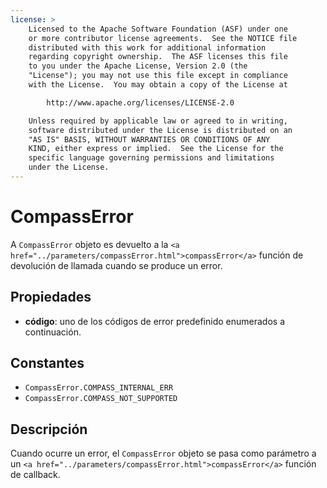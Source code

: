 ```yaml
---
license: >
    Licensed to the Apache Software Foundation (ASF) under one
    or more contributor license agreements.  See the NOTICE file
    distributed with this work for additional information
    regarding copyright ownership.  The ASF licenses this file
    to you under the Apache License, Version 2.0 (the
    "License"); you may not use this file except in compliance
    with the License.  You may obtain a copy of the License at

        http://www.apache.org/licenses/LICENSE-2.0

    Unless required by applicable law or agreed to in writing,
    software distributed under the License is distributed on an
    "AS IS" BASIS, WITHOUT WARRANTIES OR CONDITIONS OF ANY
    KIND, either express or implied.  See the License for the
    specific language governing permissions and limitations
    under the License.
---
```


# CompassError

A `CompassError` objeto es devuelto a la `<a href="../parameters/compassError.html">compassError</a>` función de devolución de llamada cuando se produce un error.

## Propiedades

*   **código**: uno de los códigos de error predefinido enumerados a continuación.

## Constantes

*   `CompassError.COMPASS_INTERNAL_ERR`
*   `CompassError.COMPASS_NOT_SUPPORTED`

## Descripción

Cuando ocurre un error, el `CompassError` objeto se pasa como parámetro a un `<a href="../parameters/compassError.html">compassError</a>` función de callback.